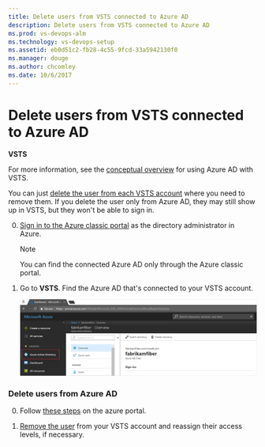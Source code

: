 ```yaml
---
title: Delete users from VSTS connected to Azure AD
description: Delete users from VSTS connected to Azure AD
ms.prod: vs-devops-alm
ms.technology: vs-devops-setup
ms.assetid: eb0d51c2-fb28-4c55-9fcd-33a5942130f0
ms.manager: douge
ms.author: chcomley
ms.date: 10/6/2017
---
```


#	Delete users from VSTS connected to Azure AD

**VSTS**

For more information, see the [conceptual overview](access-with-azure-ad.md) for using Azure AD with VSTS.


You can just [delete the user from each VSTS account](delete-account-users.md) 
where you need to remove them. If you delete the user only from Azure AD, they may still show up in VSTS, but 
they won't be able to sign in.

0.  [Sign in to the Azure classic portal](https://manage.windowsazure.com/) 
as the directory administrator in Azure.

	> [!NOTE]
	> You can find the connected Azure AD 
	> only through the Azure classic portal.

0.  Go to **VSTS**. 
Find the Azure AD that's connected to your 
VSTS account.

    ![Find the directory connected to your account](_img/manage-work-access/azurefindconnecteddirectory.png)

###	Delete users from Azure AD

0.	Follow [these steps](https://docs.microsoft.com/en-us/azure/active-directory/active-directory-users-delete-user-azure-portal) on the azure portal.

0.  [Remove the user](delete-account-users.md) 
from your VSTS account and reassign their access levels, if necessary.


